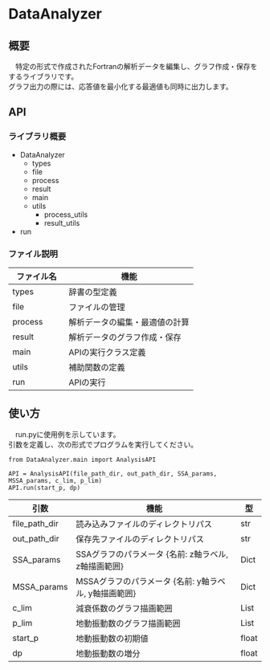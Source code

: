 # DataAnalyzer
## 概要
　特定の形式で作成されたFortranの解析データを編集し、グラフ作成・保存をするライブラリです。  
グラフ出力の際には、応答値を最小化する最適値も同時に出力します。  
  
## API
### ライブラリ概要
- DataAnalyzer
    - types
    - file
    - process
    - result
    - main
    - utils
        - process_utils
        - result_utils
- run
  
### ファイル説明
| ファイル名　| 機能　|
| - | - |
| types | 辞書の型定義　|
| file | ファイルの管理 |
| process | 解析データの編集・最適値の計算 |
| result | 解析データのグラフ作成・保存　|
| main | APIの実行クラス定義　|
| utils | 補助関数の定義　|
| run | APIの実行　|

## 使い方
　run.pyに使用例を示しています。  
引数を定義し、次の形式でプログラムを実行してください。  
  
```
from DataAnalyzer.main import AnalysisAPI

API = AnalysisAPI(file_path_dir, out_path_dir, SSA_params, MSSA_params, c_lim, p_lim)
API.run(start_p, dp)
```
  
| 引数　| 機能　| 型　|
| - | - | - |
| file_path_dir | 読み込みファイルのディレクトリパス | str |
| out_path_dir | 保存先ファイルのディレクトリパス | str |
| SSA_params | SSAグラフのパラメータ {名前: z軸ラベル, z軸描画範囲}　| Dict |
| MSSA_params | MSSAグラフのパラメータ {名前: y軸ラベル, y軸描画範囲}　| Dict |
| c_lim | 減衰係数のグラフ描画範囲　| List |
| p_lim | 地動振動数のグラフ描画範囲　| List |
| start_p | 地動振動数の初期値　| float |
| dp | 地動振動数の増分　| float |

